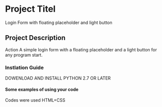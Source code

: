 # Project Titel
Login Form with floating placeholder and light button
## Project Description
Action 
A simple login form with a floating placeholder and a light button 
for any program start.
### Instlation Guide
DOWENLOAD AND INSTALL PYTHON 2.7 OR LATER
#### Some examples of using your code
Codes were used HTML+CSS
